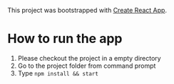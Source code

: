 This project was bootstrapped with [Create React App](https://github.com/facebook/create-react-app).

# How to run the app
1. Please checkout the project in a empty directory
2. Go to the project folder from command prompt 
3. Type `npm install && start`
